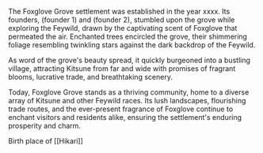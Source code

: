 The Foxglove Grove settlement was established in the year xxxx. Its founders, (founder 1) and (founder 2), stumbled upon the grove while exploring the Feywild, drawn by the captivating scent of Foxglove that permeated the air. Enchanted trees encircled the grove, their shimmering foliage resembling twinkling stars against the dark backdrop of the Feywild.

As word of the grove's beauty spread, it quickly burgeoned into a bustling village, attracting Kitsune from far and wide with promises of fragrant blooms, lucrative trade, and breathtaking scenery.

Today, Foxglove Grove stands as a thriving community, home to a diverse array of Kitsune and other Feywild races. Its lush landscapes, flourishing trade routes, and the ever-present fragrance of Foxglove continue to enchant visitors and residents alike, ensuring the settlement's enduring prosperity and charm.

Birth place of [[Hikari]]
